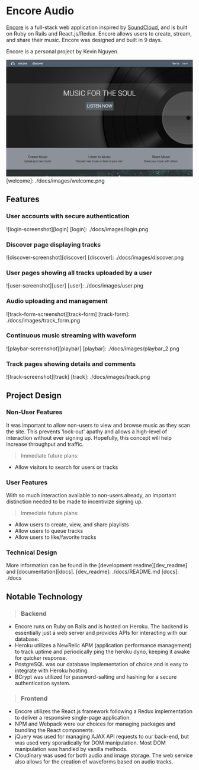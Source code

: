 # Encore Audio

[Encore][encore] is a full-stack web application inspired by [SoundCloud][soundcloud],
and is built on Ruby on Rails and React.js/Redux. Encore allows users to create,
stream, and share their music. Encore was designed and built in 9 days.

Encore is a personal project by Kevin Nguyen.

[encore]: http://www.encore-audio.us
[soundcloud]: http://soundcloud.com

![welcome-sceenshot](./docs/images/welcome.png)
[welcome]: ./docs/images/welcome.png

## Features

### User accounts with secure authentication
![login-screenshot][login]
[login]: ./docs/images/login.png

### Discover page displaying tracks
![discover-screenshot][discover]
[discover]: ./docs/images/discover.png

### User pages showing all tracks uploaded by a user
![user-screenshot][user]
[user]: ./docs/images/user.png

### Audio uploading and management
![track-form-screenshot][track-form]
[track-form]: ./docs/images/track_form.png

### Continuous music streaming with waveform
![playbar-screenshot][playbar]
[playbar]: ./docs/images/playbar_2.png

### Track pages showing details and comments
![track-screenshot][track]
[track]: ./docs/images/track.png

## Project Design

### Non-User Features
It was important to allow non-users to view and browse music as they
scan the site. This prevents 'lock-out' apathy and allows a high-level
of interaction without ever signing up. Hopefully, this concept will
help increase throughput and traffic.

>Immediate future plans:
- Allow visitors to search for users or tracks

### User Features
With so much interaction available to non-users already, an important
distinction needed to be made to incentivize signing up.

>Immediate future plans:
- Allow users to create, view, and share playlists
- Allow users to queue tracks
- Allow users to like/favorite tracks

### Technical Design

More information can be found in the [development readme][dev_readme]
and [documentation][docs].
[dev_readme]: ./docs/README.md
[docs]: ./docs

## Notable Technology

>### Backend
- Encore runs on Ruby on Rails and is hosted on Heroku. The backend is
essentially just a web server and provides APIs for interacting with
our database.
- Heroku utilizes a NewRelic APM (application performance management) to
track uptime and periodically ping the heroku dyno, keeping it awake for
quicker response.
- PostgreSQL was our database implementation of choice and is easy to
integrate with Heroku hosting.
- BCrypt was utilized for password-salting and hashing for a secure
authentication system.

>### Frontend
- Encore utilizes the React.js framework following a Redux implementation
to deliver a responsive single-page application.
- NPM and Webpack were our choices for managing packages and bundling
the React components.
- jQuery was used for managing AJAX API requests to our back-end, but was
used very sporadically for DOM manipulation. Most DOM manipulation was
handled by vanilla methods.
- Cloudinary was used for both audio and image storage. The web service
also allows for the creation of waveforms based on audio tracks.
